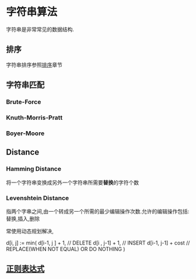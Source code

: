 # 字符串算法

字符串是非常常见的数据结构.

## 排序

字符串排序参照[排序](../排序算法/README.md)章节

## 字符串匹配

### Brute-Force

### Knuth-Morris-Pratt

### Boyer-Moore

## Distance

### Hamming Distance

将一个字符串变换成另外一个字符串所需要**替换**的字符个数

### Levenshtein Distance

指两个字串之间,由一个转成另一个所需的最少编辑操作次数.允许的编辑操作包括:替换,插入,删除

常使用动态规划解决,

d[i, j] := min(
  d[i-1, j  ] + 1,     // DELETE
  d[i  , j-1] + 1,     // INSERT
  d[i-1, j-1] + cost   // REPLACE(WHEN NOT EQUAL) OR DO NOTHING
)

## [正则表达式](./RegExp.md)